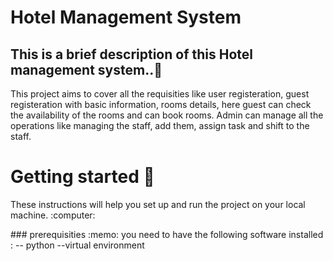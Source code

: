 # Hotel Management System

<h2>This is a brief description of this Hotel management system..🚀</h2>
<p>This project aims to cover all the requisities like user registeration, guest registeration with basic information,
rooms details, here guest can check the availability of the rooms and can book rooms. Admin can manage all the operations like managing the staff, add them, assign task and shift to the staff.</p>

# Getting started  :tada:
<p>These instructions will help you set up and run the project on your local machine. :computer:</p>
### prerequisities :memo:
you need to have the following software installed :
-- python
--virtual environment
